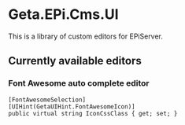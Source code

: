 # Geta.EPi.Cms.UI
This is a library of custom editors for EPiServer.

## Currently available editors

### Font Awesome auto complete editor

    [FontAwesomeSelection]
    [UIHint(GetaUIHint.FontAwesomeIcon)]
    public virtual string IconCssClass { get; set; }
